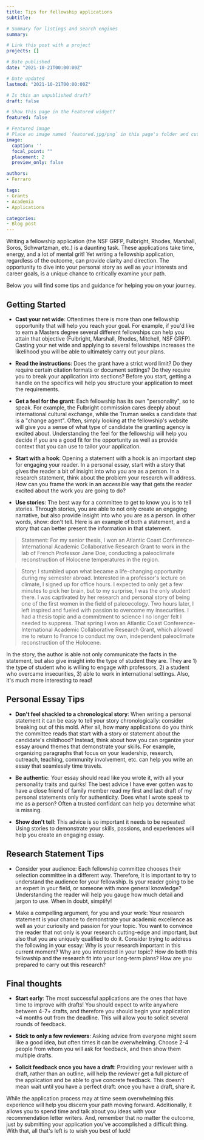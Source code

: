 ```yaml
---
title: Tips for fellowship applications
subtitle: 

# Summary for listings and search engines
summary:

# Link this post with a project
projects: []

# Date published
date: "2021-10-21T00:00:00Z"

# Date updated
lastmod: "2021-10-21T00:00:00Z"

# Is this an unpublished draft?
draft: false

# Show this page in the Featured widget?
featured: false

# Featured image
# Place an image named `featured.jpg/png` in this page's folder and customize its options here.
image:
  caption: ''
  focal_point: ""
  placement: 2
  preview_only: false

authors:
- Ferraro

tags:
- Grants
- Academia
- Applications

categories:
- Blog post
---
```

Writing a fellowship application (the NSF GRFP, Fulbright, Rhodes, Marshall, Soros, Schwartzman, etc.) is a daunting task. These applications take time, energy, and a lot of mental grit! Yet writing a fellowship application, regardless of the outcome, can provide clarity and direction. The opportunity to dive into your personal story as well as your interests and career goals, is a unique chance to critically examine your path. 

Below you will find some tips and guidance for helping you on your journey. 

## Getting Started

- **Cast your net wide**: Oftentimes there is more than one fellowship opportunity that will help you reach your goal. For example, if you'd like to earn a Masters degree several different fellowships can help you attain that objective (Fulbright, Marshall, Rhodes, Mitchell, NSF GRFP). Casting your net wide and applying to several fellowships increases the likelihood you will be able to ultimately carry out your plans.

- **Read the instructions**: Does the grant have a strict word limit? Do they require certain citation formats or document settings? Do they require you to break your application into sections? Before you start, getting a handle on the specifics will help you structure your application to meet the requirements. 

- **Get a feel for the grant**: Each fellowship has its own "personality", so to speak. For example, the Fulbright commission cares deeply about international cultural exchange, while the Truman seeks a candidate that is a "change agent". Often, simply looking at the fellowship's website will give you a sense of what type of candidate the granting agency is excited about. Understanding the feel for the fellowship will help you decide if you are a good fit for the opportunity as well as provide context that you can use to tailor your application.

- **Start with a hook**: Opening a statement with a hook is an important step for engaging your reader. In a personal essay, start with a story that gives the reader a bit of insight into who you are as a person. In a research statement, think about the problem your research will address. How can you frame the work in an accessible way that gets the reader excited about the work you are going to do? 

- **Use stories**: The best way for a committee to get to know you is to tell stories. Through stories, you are able to not only create an engaging narrative, but also provide insight into who you are as a person. In other words, show: don't tell. Here is an example of both a statement, and a story that can better present the information in that statement.

> Statement: For my senior thesis, I won an Atlantic Coast Conference-International Academic Collaborative Research Grant to work in the lab of French Professor Jane Doe, conducting a paleoclimate reconstruction of Holocene temperatures in the region.

> Story: I stumbled upon what became a life-changing opportunity during my semester abroad. Interested in a professor's lecture on climate, I signed up for office hours. I expected to only get a few minutes to pick her brain, but to my surprise, I was the only student there. I was captivated by her research and personal story of being one of the first women in the field of paleoecology. Two hours later, I left inspired and fueled with passion to overcome my insecurities. I had a thesis topic and a commitment to science I no longer felt I needed to suppress. That spring I won an Atlantic Coast Conference-International Academic Collaborative Research Grant, which allowed me to return to France to conduct my own, independent paleoclimate reconstruction of the Holocene. 

In the story, the author is able not only communicate the facts in the statement, but also give insight into the type of student they are. They are 1) the type of student who is willing to engage with professors, 2) a student who overcame insecurities, 3) able to work in international settings. Also, it's much more interesting to read!

## Personal Essay Tips

- **Don't feel shackled to a chronological story**: When writing a personal statement it can be easy to tell your story chronologically: consider breaking out of this mold. After all, how many applications do you think the committee reads that start with a story or statement about the candidate's childhood? Instead, think about how you can organize your essay around themes that demonstrate your skills. For example, organizing paragraphs that focus on your leadership, research, outreach, teaching, community involvement, etc. can help you write an essay that seamlessly time travels.

- **Be authentic**: Your essay should read like you wrote it, with all your personality traits and quirks! The best advice I have ever gotten was to have a close friend of family member read my first and last draft of my personal statements only for authenticity. Does what I wrote speak to me as a person? Often a trusted confidant can help you determine what is missing.

- **Show don't tell**: This advice is so important it needs to be repeated! Using stories to demonstrate your skills, passions, and experiences will help you create an engaging essay.

## Research Statement Tips

- Consider your audience: Each fellowship committee chooses their selection committee in a different way. Therefore, it is important to try to understand the audience for your fellowship. Is your reader going to be an expert in your field, or someone with more general knowledge? Understanding the reader will help you gauge how much detail and jargon to use. When in doubt, simplify!  

- Make a compelling argument, for you and your work: Your research statement is your chance to demonstrate your academic excellence as well as your curiosity and passion for your topic. You want to convince the reader that not only is your research cutting-edge and important, but also that you are uniquely qualified to do it. Consider trying to address the following in your essay: Why is your research important in this current moment? Why are you interested in your topic? How do both this fellowship and the research fit into your long-term plans? How are you prepared to carry out this research? 
	
## Final thoughts

- **Start early**: The most successful applications are the ones that have time to improve with drafts! You should expect to write anywhere between 4-7+ drafts, and therefore you should begin your application ~4 months out from the deadline. This will allow you to solicit several rounds of feedback.

- **Stick to only a few reviewers**: Asking advice from everyone might seem like a good idea, but often times it can be overwhelming. Choose 2-4 people from whom you will ask for feedback, and then show them multiple drafts.

- **Solicit feedback once you have a draft**: Providing your reviewer with a draft, rather than an outline, will help the reviewer get a full picture of the application and be able to give concrete feedback. This doesn't mean wait until you have a perfect draft: once you have a draft, share it. 


While the application process may at time seem overwhelming this experience will help you discern your path moving forward. Additionally, it allows you to spend time and talk about you ideas with your recommendation letter writers. And, remember that no matter the outcome, just by submitting your application you've accomplished a difficult thing. With that, all that's left is to wish you best of luck! 


